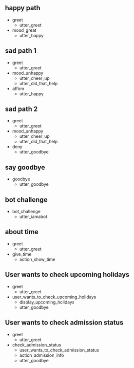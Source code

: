 ## happy path
* greet
  - utter_greet
* mood_great
  - utter_happy

## sad path 1
* greet
  - utter_greet
* mood_unhappy
  - utter_cheer_up
  - utter_did_that_help
* affirm
  - utter_happy

## sad path 2
* greet
  - utter_greet
* mood_unhappy
  - utter_cheer_up
  - utter_did_that_help
* deny
  - utter_goodbye

## say goodbye
* goodbye
  - utter_goodbye

## bot challenge
* bot_challenge
  - utter_iamabot

## about time
* greet
  - utter_greet
* give_time
  - action_show_time

## User wants to check upcoming holidays
* greet
  - utter_greet
* user_wants_to_check_upcoming_holidays
  - display_upcoming_holidays
  - utter_goodbye

## User wants to check admission status
* greet
  - utter_greet
* check_admission_status
  - user_wants_to_check_admission_status
  - action_admission_info
  - utter_goodbye